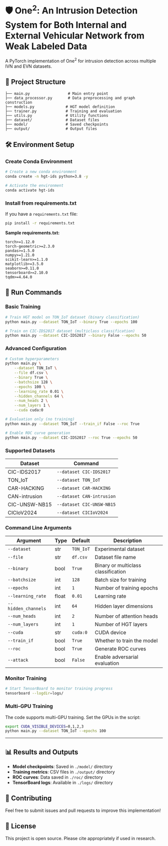 # 🛡️ One<sup>2</sup>: An Intrusion Detection System for Both Internal and External Vehicular Network from Weak Labeled Data
A PyTorch implementation of One<sup>2</sup> for intrusion detection across multiple IVN and EVN datasets.

## 📁 Project Structure

```
├── main.py                 # Main entry point
├── data_processor.py       # Data preprocessing and graph construction  
├── models.py              # HGT model definition
├── trainer.py             # Training and evaluation
├── utils.py               # Utility functions
├── dataset/               # Dataset files
├── model/                 # Saved checkpoints
├── output/                # Output files
```

## 🛠️ Environment Setup

### Create Conda Environment

```bash
# Create a new conda environment
conda create -n hgt-ids python=3.8 -y

# Activate the environment
conda activate hgt-ids
```

### Install from requirements.txt

If you have a `requirements.txt` file:

```bash
pip install -r requirements.txt
```

**Sample requirements.txt:**
```
torch>=1.12.0
torch-geometric>=2.3.0
pandas>=1.5.0
numpy>=1.21.0
scikit-learn>=1.1.0
matplotlib>=3.5.0
seaborn>=0.11.0
tensorboard>=2.10.0
tqdm>=4.64.0
```

## 🚀 Run Commands

### Basic Training

```bash
# Train HGT model on TON_IoT dataset (binary classification)
python main.py --dataset TON_IoT --binary True --epochs 100

# Train on CIC-IDS2017 dataset (multiclass classification)
python main.py --dataset CIC-IDS2017 --binary False --epochs 50
```

### Advanced Configuration

```bash
# Custom hyperparameters
python main.py \
    --dataset TON_IoT \
    --file df.csv \
    --binary True \
    --batchsize 128 \
    --epochs 100 \
    --learning_rate 0.01 \
    --hidden_channels 64 \
    --num_heads 2 \
    --num_layers 1 \
    --cuda cuda:0

# Evaluation only (no training)
python main.py --dataset TON_IoT --train_if False --roc True

# Enable ROC curve generation
python main.py --dataset CIC-IDS2017 --roc True --epochs 50
```

### Supported Datasets

| Dataset | Command |
|---------|---------|
| CIC-IDS2017 | `--dataset CIC-IDS2017` |
| TON_IoT | `--dataset TON_IoT` |
| CAR-HACKING | `--dataset CAR-HACKING` |
| CAN-intrusion | `--dataset CAN-intrusion` |
| CIC-UNSW-NB15 | `--dataset CIC-UNSW-NB15` |
| CICIoV2024 | `--dataset CICIoV2024` |

### Command Line Arguments

| Argument | Type | Default | Description |
|----------|------|---------|-------------|
| `--dataset` | str | `TON_IoT` | Experimental dataset |
| `--file` | str | `df.csv` | Dataset file name |
| `--binary` | bool | `True` | Binary or multiclass classification |
| `--batchsize` | int | `128` | Batch size for training |
| `--epochs` | int | `1` | Number of training epochs |
| `--learning_rate` | float | `0.01` | Learning rate |
| `--hidden_channels` | int | `64` | Hidden layer dimensions |
| `--num_heads` | int | `2` | Number of attention heads |
| `--num_layers` | int | `1` | Number of HGT layers |
| `--cuda` | str | `cuda:0` | CUDA device |
| `--train_if` | bool | `True` | Whether to train the model |
| `--roc` | bool | `True` | Generate ROC curves |
| `--attack` | bool | `False` | Enable adversarial evaluation |

### Monitor Training

```bash
# Start TensorBoard to monitor training progress
tensorboard --logdir=logs/
```

### Multi-GPU Training

The code supports multi-GPU training. Set the GPUs in the script:

```bash
export CUDA_VISIBLE_DEVICES=0,1,2,3
python main.py --dataset TON_IoT --epochs 100
```

---

## 📊 Results and Outputs

- **Model checkpoints**: Saved in `./model/` directory
- **Training metrics**: CSV files in `./output/` directory  
- **ROC curves**: Data saved in `./roc/` directory
- **TensorBoard logs**: Available in `./logs/` directory

## 🤝 Contributing

Feel free to submit issues and pull requests to improve this implementation!

## 📄 License

This project is open source. Please cite appropriately if used in research.
